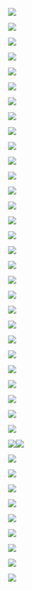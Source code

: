 ![](assets/2022-04-28-13-37-51-image.png)

![](assets/2022-04-28-13-38-11-image.png)

![](assets/2022-04-28-13-38-19-image.png)

![](assets/2022-04-28-13-40-50-image.png)

![](assets/2022-04-28-13-41-53-image.png)

![](assets/2022-04-28-13-43-21-image.png)

![](assets/2022-04-28-13-44-43-image.png)

![](assets/2022-04-28-13-46-43-image.png)

![](assets/2022-04-28-13-46-56-image.png)

![](assets/2022-04-28-13-49-33-image.png)

![](assets/2022-04-28-13-51-01-image.png)

![](assets/2022-04-28-13-51-09-image.png)

![](assets/2022-04-28-13-51-48-image.png)

![](assets/2022-04-28-13-53-05-image.png)

![](assets/2022-04-28-13-53-31-image.png)

![](assets/2022-04-28-13-54-36-image.png)

![](assets/2022-04-28-13-54-48-image.png)

![](assets/2022-04-28-13-55-32-image.png)

![](assets/2022-04-28-13-57-43-image.png)

![](assets/2022-04-28-14-02-21-image.png)

![](assets/2022-04-28-14-04-43-image.png)

![](assets/2022-04-28-14-05-21-image.png)

![](assets/2022-04-28-14-07-03-image.png)

![](assets/2022-04-28-14-09-46-image.png)

![](assets/2022-04-28-14-13-00-image.png)

![](assets/2022-04-28-14-15-27-image.png)

![](assets/2022-04-28-14-18-05-image.png)

![](assets/2022-04-28-14-48-23-image.png)

![](assets/2022-04-28-14-49-35-image.png)

![](assets/2022-04-28-14-52-16-image.png)![](assets/2022-04-28-14-52-38-image.png)

![](assets/2022-04-28-14-53-17-image.png)

![](assets/2022-04-28-14-54-35-image.png)

![](assets/2022-04-28-14-54-57-image.png)

![](assets/2022-04-28-14-55-26-image.png)

![](assets/2022-04-28-14-57-38-image.png)

![](assets/2022-04-28-14-59-17-image.png)

![](assets/2022-04-28-15-03-36-image.png)

![](assets/2022-04-28-15-05-47-image.png)

![](assets/2022-04-28-15-08-24-image.png)
